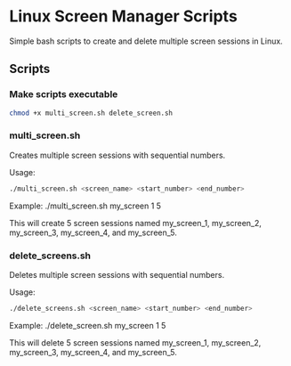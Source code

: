 # Linux Screen Manager Scripts

Simple bash scripts to create and delete multiple screen sessions in Linux.

## Scripts

### Make scripts executable
```bash
chmod +x multi_screen.sh delete_screen.sh
```


### multi_screen.sh
Creates multiple screen sessions with sequential numbers.

Usage:

```bash
./multi_screen.sh <screen_name> <start_number> <end_number>
```
Example: ./multi_screen.sh my_screen 1 5

This will create 5 screen sessions named my_screen_1, my_screen_2, my_screen_3, my_screen_4, and my_screen_5.



### delete_screens.sh
Deletes multiple screen sessions with sequential numbers.

Usage:

```bash
./delete_screens.sh <screen_name> <start_number> <end_number>
```

Example: ./delete_screen.sh my_screen 1 5

This will delete 5 screen sessions named my_screen_1, my_screen_2, my_screen_3, my_screen_4, and my_screen_5.


